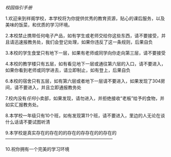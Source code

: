 *校园指引手册*

1.欢迎来到祥阁学校，本学校将为你提供优秀的教育资源，贴心的课后服务，以及美味的饭菜，和优质的学习环境。

2.本校禁止携带任何电子产品，如有学生或老师交给你这些东西，请不要接受，并且请迅速报教务处，我们会登记处理，如果你违反了这一条规则，后果自负

3.本校的学生食堂只有地下一层，如果有老师或同学向你走向第三层，请不要接受

4.本校的教学楼只有五层，如有看见地下一层或通往第六层的入口，请不要进入，如果你看到老师或同学进去，请立即制止，如有登上，后果自负

6.本校的宿舍只有五层，如有第六层或者地下一层请不要进入，如果发现了304房间，请不要进入，并且立即通报教务处

7.校内没有*任何*小卖部，如果发现，请勿进入，并拒绝接收“老板”给予的食物，并如实汇报教务处。

8.本学校一年级只有10个班，如有发现第11个班，请不要进入，里边的人无论在谈什么话请不要试图听清

9.本学校是真实存在的存在的的存在的存存在的的存在的————————————————————————

10.祝你拥有一个完美的学习环境